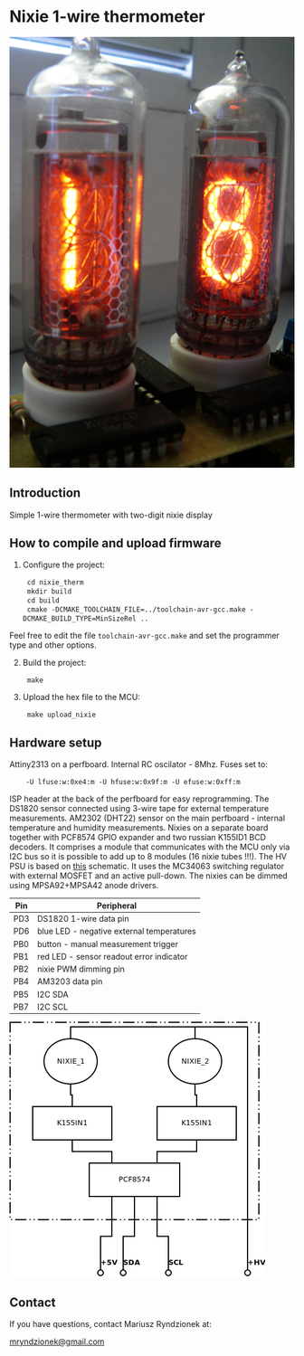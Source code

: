 Nixie 1-wire thermometer
========================

![nixie_therm](images/therm.png?raw=true "Nixie thermometer")

Introduction
------------

Simple 1-wire thermometer with two-digit nixie display 

How to compile and upload firmware
----------------------------------

1. Configure the project:

		cd nixie_therm
		mkdir build
		cd build
		cmake -DCMAKE_TOOLCHAIN_FILE=../toolchain-avr-gcc.make -DCMAKE_BUILD_TYPE=MinSizeRel ..

Feel free to edit the file `toolchain-avr-gcc.make` and set the programmer type and other options.

2. Build the project:

		make

3. Upload the hex file to the MCU:

		make upload_nixie

Hardware setup
--------------

Attiny2313 on a perfboard. Internal RC oscilator - 8Mhz.
Fuses set to:

		-U lfuse:w:0xe4:m -U hfuse:w:0x9f:m -U efuse:w:0xff:m

ISP header at the back of the perfboard for easy reprogramming.
The DS1820 sensor connected using 3-wire tape for external temperature measurements.
AM2302 (DHT22) sensor on the main perfboard - internal temperature and humidity measurements.
Nixies on a separate board together with PCF8574 GPIO expander and two russian K155ID1 BCD decoders.
It comprises a module that communicates with the MCU only via I2C bus so it is possible to add up to 8 modules (16 nixie tubes !!!).
The HV PSU is based on [this](http://threeneurons.files.wordpress.com/2011/08/mc34063_mk15cm1.gif?w=500&h=384) schematic.
It uses the MC34063 switching regulator with external MOSFET and an active pull-down.
The nixies can be dimmed using MPSA92+MPSA42 anode drivers.

| Pin  | Peripheral|
| ------------- | -------------|
| PD3  | DS1820 1-wire data pin |
| PD6  | blue LED - negative external temperatures |
| PB0  | button - manual measurement trigger |
| PB1  | red LED - sensor readout error indicator |
| PB2  | nixie PWM dimming pin |
| PB4  | AM3203 data pin |
| PB5  | I2C SDA |
| PB7  | I2C SCL |

![nixie_therm](images/nixie_i2c_module.png?raw=true "Nixie i2c module")

Contact
-------
If you have questions, contact Mariusz Ryndzionek at:

<mryndzionek@gmail.com>
